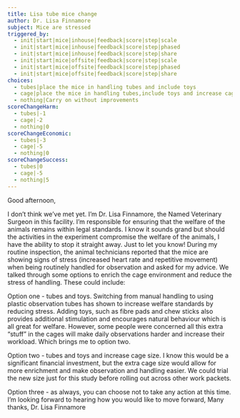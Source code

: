 ```yaml
---
title: Lisa tube mice change
author: Dr. Lisa Finnamore
subject: Mice are stressed
triggered_by:
  - init|start|mice|inhouse|feedback|score|step|scale
  - init|start|mice|inhouse|feedback|score|step|phased
  - init|start|mice|inhouse|feedback|score|step|share
  - init|start|mice|offsite|feedback|score|step|scale
  - init|start|mice|offsite|feedback|score|step|phased
  - init|start|mice|offsite|feedback|score|step|share
choices:
  - tubes|place the mice in handling tubes and include toys
  - cage|place the mice in handling tubes,include toys and increase cage sizes
  - nothing|Carry on without improvements
scoreChangeHarm:
  - tubes|-1
  - cage|-2
  - nothing|0
scoreChangeEconomic:
  - tubes|-3
  - cage|-5
  - nothing|0
scoreChangeSuccess:
  - tubes|0
  - cage|-5
  - nothing|5
---
```


Good afternoon,
 
I don’t think we’ve met yet. I’m Dr. Lisa Finnamore, the Named Veterinary Surgeon in this facility. I’m responsible for ensuring that the welfare of the animals remains within legal standards. I know it sounds grand but should the activities in the experiment compromise the welfare of the animals, I have the ability to stop it straight away. Just to let you know!
During my routine inspection, the animal technicians reported that the mice are showing signs of stress (increased heart rate and repetitive movement) when being routinely handled for observation and asked for my advice. We talked through some options to enrich the cage environment and reduce the stress of handling. These could include:
 
Option one - tubes and toys. Switching from manual handling to using plastic observation tubes has shown to increase welfare standards by reducing stress. Adding toys, such as fibre pads and chew sticks also provides additional stimulation and encourages natural behaviour which is all great for welfare. However, some people were concerned all this extra “stuff” in the cages will make daily observations harder and increase their workload. Which brings me to option two.
 
Option two - tubes and toys and increase cage size. I know this would be a significant financial investment, but the extra cage size would allow for more enrichment and make observation and handling easier. We could trial the new size just for this study before rolling out across other work packets.
 
Option three - as always, you can choose not to take any action at this time.
I’m looking forward to hearing how you would like to move forward,
Many thanks,
Dr. Lisa Finnamore
